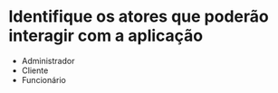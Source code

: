 # Identifique os atores que poderão interagir com a aplicação

- Administrador
- Cliente
- Funcionário
